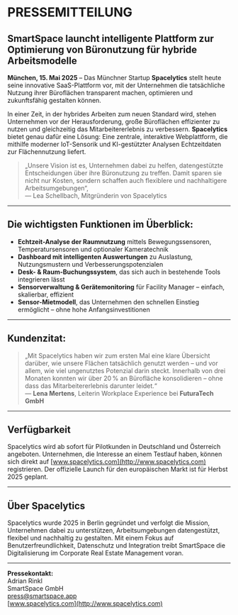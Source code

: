 # PRESSEMITTEILUNG  
## SmartSpace launcht intelligente Plattform zur Optimierung von Büronutzung für hybride Arbeitsmodelle

**München, 15. Mai 2025** – Das Münchner Startup **Spacelytics** stellt heute seine innovative SaaS-Plattform vor, mit der Unternehmen die tatsächliche Nutzung ihrer Büroflächen transparent machen, optimieren und zukunftsfähig gestalten können.  

In einer Zeit, in der hybrides Arbeiten zum neuen Standard wird, stehen Unternehmen vor der Herausforderung, große Büroflächen effizienter zu nutzen und gleichzeitig das Mitarbeitererlebnis zu verbessern. **Spacelytics** bietet genau dafür eine Lösung: Eine zentrale, interaktive Webplattform, die mithilfe moderner IoT-Sensorik und KI-gestützter Analysen Echtzeitdaten zur Flächennutzung liefert.

> „Unsere Vision ist es, Unternehmen dabei zu helfen, datengestützte Entscheidungen über ihre Büronutzung zu treffen. Damit sparen sie nicht nur Kosten, sondern schaffen auch flexiblere und nachhaltigere Arbeitsumgebungen“,  
> — Lea Schellbach, Mitgründerin von Spacelytics

---

## Die wichtigsten Funktionen im Überblick:

- **Echtzeit-Analyse der Raumnutzung** mittels Bewegungssensoren, Temperatursensoren und optionaler Kameratechnik  
- **Dashboard mit intelligenten Auswertungen** zu Auslastung, Nutzungsmustern und Verbesserungspotenzialen  
- **Desk- & Raum-Buchungssystem**, das sich auch in bestehende Tools integrieren lässt  
- **Sensorverwaltung & Gerätemonitoring** für Facility Manager – einfach, skalierbar, effizient  
- **Sensor-Mietmodell**, das Unternehmen den schnellen Einstieg ermöglicht – ohne hohe Anfangsinvestitionen

---

## Kundenzitat:

> „Mit Spacelytics haben wir zum ersten Mal eine klare Übersicht darüber, wie unsere Flächen tatsächlich genutzt werden – und vor allem, wie viel ungenutztes Potenzial darin steckt. Innerhalb von drei Monaten konnten wir über 20 % an Bürofläche konsolidieren – ohne dass das Mitarbeitererlebnis darunter leidet.“  
> — **Lena Mertens**, Leiterin Workplace Experience bei **FuturaTech GmbH**

---

## Verfügbarkeit

Spacelytics wird ab sofort für Pilotkunden in Deutschland und Österreich angeboten. Unternehmen, die Interesse an einem Testlauf haben, können sich direkt auf [www.spacelytics.com](http://www.spacelytics.com) registrieren. Der offizielle Launch für den europäischen Markt ist für Herbst 2025 geplant.

---

## Über Spacelytics

Spacelytics wurde 2025 in Berlin gegründet und verfolgt die Mission, Unternehmen dabei zu unterstützen, Arbeitsumgebungen datengestützt, flexibel und nachhaltig zu gestalten. Mit einem Fokus auf Benutzerfreundlichkeit, Datenschutz und Integration treibt SmartSpace die Digitalisierung im Corporate Real Estate Management voran.

---

**Pressekontakt:**  
Adrian Rinkl  
SmartSpace GmbH  
press@smartspace.app  
[www.spacelytics.com](http://www.spacelytics.com)
